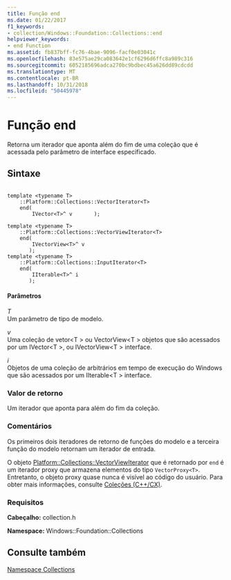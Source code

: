 ```yaml
---
title: Função end
ms.date: 01/22/2017
f1_keywords:
- collection/Windows::Foundation::Collections::end
helpviewer_keywords:
- end Function
ms.assetid: fb837bff-fc76-4bae-9096-facf0e03041c
ms.openlocfilehash: 83e575ae29ca083642e1cf6296d6ffc8a989c316
ms.sourcegitcommit: 6052185696adca270bc9bdbec45a626dd89cdcdd
ms.translationtype: MT
ms.contentlocale: pt-BR
ms.lasthandoff: 10/31/2018
ms.locfileid: "50445978"
---
```

# <a name="end-function"></a>Função end

Retorna um iterador que aponta além do fim de uma coleção que é acessada pelo parâmetro de interface especificado.

## <a name="syntax"></a>Sintaxe

```

template <typename T>
    ::Platform::Collections::VectorIterator<T>
    end(
        IVector<T>^ v       );

template <typename T>
    ::Platform::Collections::VectorViewIterator<T>
    end(
        IVectorView<T>^ v
       );
template <typename T>
    ::Platform::Collections::InputIterator<T>
    end(
        IIterable<T>^ i
       );
```

#### <a name="parameters"></a>Parâmetros

*T*<br/>
Um parâmetro de tipo de modelo.

*v*<br/>
Uma coleção de vetor\<T > ou VectorView\<T > objetos que são acessados por um IVector\<T >, ou IVectorView\<T > interface.

*i*<br/>
Objetos de uma coleção de arbitrários em tempo de execução do Windows que são acessados por um IIterable\<T > interface.

### <a name="return-value"></a>Valor de retorno

Um iterador que aponta para além do fim da coleção.

### <a name="remarks"></a>Comentários

Os primeiros dois iteradores de retorno de funções do modelo e a terceira função do modelo retornam um iterador de entrada.

O objeto [Platform::Collections::VectorViewIterator](../cppcx/platform-collections-vectorviewiterator-class.md) que é retornado por `end` é um iterador proxy que armazena elementos do tipo `VectorProxy<T>`. Entretanto, o objeto proxy quase nunca é visível ao código do usuário. Para obter mais informações, consulte [Coleções (C++/CX)](../cppcx/collections-c-cx.md).

### <a name="requirements"></a>Requisitos

**Cabeçalho:** collection.h

**Namespace:** Windows::Foundation::Collections

## <a name="see-also"></a>Consulte também

[Namespace Collections](../cppcx/windows-foundation-collections-namespace-c-cx.md)